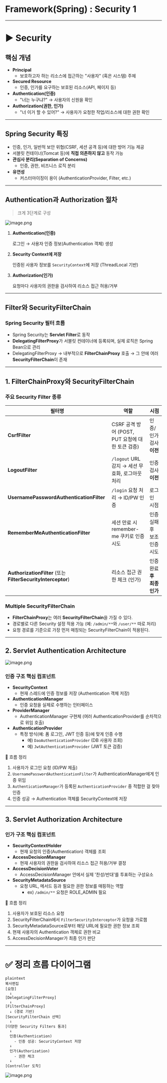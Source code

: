 # Framework(Spring) : Security 1

---

# ▶️ Security

## 핵심 개념

- **Principal**
    - 보호하고자 하는 리소스에 접근하는 "사용자" (혹은 시스템) 주체
- **Secured Resource**
    - 인증, 인가를 요구하는 보호된 리소스(API, 페이지 등)
- **Authentication(인증)**
    - "너는 누구냐?" → 사용자의 신원을 확인
- **Authorization(권한, 인가)**
    - "너 이거 할 수 있어?" → 사용자가 요청한 작업/리소스에 대한 권한 확인

---

## Spring Security 특징

- 인증, 인가, 일반적 보안 위협(CSRF, 세션 공격 등)에 대한 방어 기능 제공
- 서블릿 컨테이너(Tomcat 등)에 **직접 의존하지 않고** 동작 가능
- **관심사 분리(Separation of Concerns)**
    - 인증, 권한, 비즈니스 로직 분리
- **유연성**
    - 커스터마이징이 용이 (AuthenticationProvider, Filter, etc.)

---

## Authentication과 Authorization 절차

> 크게 3단계로 구성
> 

![image.png](attachment:f430dbc6-b316-4249-bbac-cf91bbd73781:image.png)

1. **Authentication(인증)**
    
    로그인 → 사용자 인증 정보(Authentication 객체) 생성
    
2. **Security Context에 저장**
    
    인증된 사용자 정보를 `SecurityContext`에 저장 (ThreadLocal 기반)
    
3. **Authorization(인가)**
    
    요청마다 사용자의 권한을 검사하여 리소스 접근 허용/거부
    

---

## Filter와 SecurityFilterChain

### Spring Security 필터 흐름

- Spring Security는 **Servlet Filter**로 동작
- **DelegatingFilterProxy**가 서블릿 컨테이너에 등록되며, 실제 로직은 Spring Bean으로 관리
- DelegatingFilterProxy → 내부적으로 **FilterChainProxy** 호출 → 그 안에 여러 **SecurityFilterChain**이 존재

---

## 1. FilterChainProxy와 SecurityFilterChain

### 주요 Security Filter 종류

| 필터명 | 역할 | 시점 |
| --- | --- | --- |
| **CsrfFilter** | CSRF 공격 방어 (POST, PUT 요청에 대한 토큰 검증) | 인증/인가 검사 **이전** |
| **LogoutFilter** | `/logout` URL 감지 → 세션 무효화, 로그아웃 처리 | 인증 검사 **이전** |
| **UsernamePasswordAuthenticationFilter** | `/login` 요청 처리 → ID/PW 인증 | 로그인 시점 |
| **RememberMeAuthenticationFilter** | 세션 만료 시 remember-me 쿠키로 인증 시도 | 인증 실패 후 보조 인증 시도 |
| **AuthorizationFilter** (또는 **FilterSecurityInterceptor**) | 리소스 접근 권한 체크 (인가) | 인증 완료 **후 최종 인가** |

### Multiple SecurityFilterChain

- **FilterChainProxy**는 여러 **SecurityFilterChain**을 가질 수 있다.
- 경로별로 다른 Security 설정 적용 가능 (예: `/admin/**`와 `/user/**` 따로 처리)
- 요청 경로를 기준으로 가장 먼저 매칭되는 SecurityFilterChain이 적용된다.

---

## 2. Servlet Authentication Architecture

![image.png](attachment:66d9577a-0a4d-4cd2-998a-833d905076b6:image.png)

### 인증 구조 핵심 컴포넌트

- **SecurityContext**
    - 현재 스레드에 인증 정보를 저장 (Authentication 객체 저장)
- **AuthenticationManager**
    - 인증 요청을 실제로 수행하는 인터페이스
- **ProviderManager**
    - AuthenticationManager 구현체 (여러 AuthenticationProvider를 순차적으로 위임 호출)
- **AuthenticationProvider**
    - 특정 방식(예: 폼 로그인, JWT 인증 등)에 맞게 인증 수행
        - 예) `DaoAuthenticationProvider` (DB 사용자 조회)
        - 예) `JwtAuthenticationProvider` (JWT 토큰 검증)

🔹 흐름 정리

1. 사용자가 로그인 요청 (ID/PW 제출)
2. `UsernamePasswordAuthenticationFilter`가 AuthenticationManager에게 인증 위임
3. `AuthenticationManager`가 등록된 `AuthenticationProvider` 중 적합한 걸 찾아 인증
4. 인증 성공 → Authentication 객체를 SecurityContext에 저장

---

## 3. Servlet Authorization Architecture

### 인가 구조 핵심 컴포넌트

- **SecurityContextHolder**
    - 현재 요청의 인증(Authentication) 객체를 조회
- **AccessDecisionManager**
    - 현재 사용자의 권한을 검사하여 리소스 접근 허용/거부 결정
- **AccessDecisionVoter**
    - AccessDecisionManager 안에서 실제 '찬성/반대'를 투표하는 구성요소
- **SecurityMetadataSource**
    - 요청 URL, 메서드 등과 필요한 권한 정보를 매핑하는 역할
        - ex) `/admin/**` 요청은 ROLE_ADMIN 필요

🔹 흐름 정리

1. 사용자가 보호된 리소스 요청
2. SecurityFilterChain에서 `FilterSecurityInterceptor`가 요청을 가로챔
3. SecurityMetadataSource로부터 해당 URL에 필요한 권한 정보 조회
4. 현재 사용자의 Authentication 객체로 권한 비교
5. AccessDecisionManager가 최종 인가 판단

---

# ✅ 정리 흐름 다이어그램

```
plaintext
복사편집
[요청]
  ↓
[DelegatingFilterProxy]
  ↓
[FilterChainProxy]
  ↓ (경로 기반)
[SecurityFilterChain 선택]
  ↓
[다양한 Security Filters 통과]
  ↓
  인증(Authentication)
    - 인증 성공: SecurityContext 저장
  ↓
  인가(Authorization)
    - 권한 체크
  ↓
[Controller 도착]

```

![image.png](attachment:812f70f2-8c43-4642-aafa-1a3656964e14:image.png)
